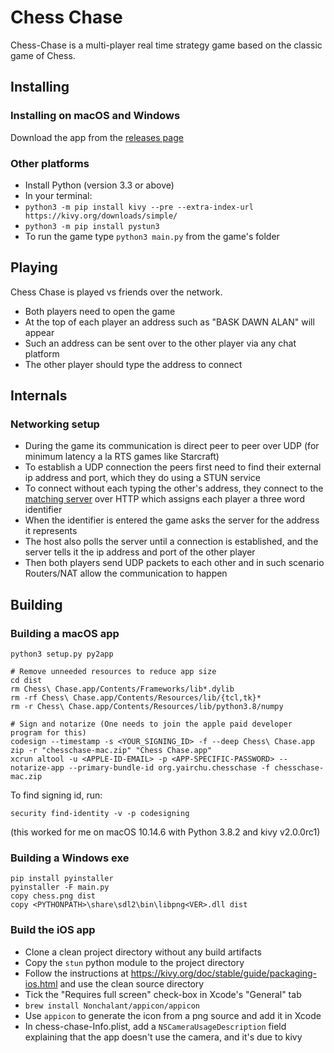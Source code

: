 # Chess Chase

Chess-Chase is a multi-player real time strategy game based on the classic game of Chess.

## Installing

### Installing on macOS and Windows

Download the app from the [releases page](https://github.com/yairchu/chess2/releases)

### Other platforms

* Install Python (version 3.3 or above)
* In your terminal:
* `python3 -m pip install kivy --pre --extra-index-url https://kivy.org/downloads/simple/`
* `python3 -m pip install pystun3`
* To run the game type `python3 main.py` from the game's folder

## Playing

Chess Chase is played vs friends over the network.

* Both players need to open the game
* At the top of each player an address such as "BASK DAWN ALAN" will appear
* Such an address can be sent over to the other player via any chat platform
* The other player should type the address to connect

## Internals

### Networking setup

* During the game its communication is direct peer to peer over UDP (for minimum latency a la RTS games like Starcraft)
* To establish a UDP connection the peers first need to find their external ip address and port, which they do using a STUN service
* To connect without each typing the other's address, they connect to the [matching server](https://github.com/yairchu/game-match-server) over HTTP which assigns each player a three word identifier
* When the identifier is entered the game asks the server for the address it represents
* The host also polls the server until a connection is established, and the server tells it the ip address and port of the other player
* Then both players send UDP packets to each other and in such scenario Routers/NAT allow the communication to happen

## Building

### Building a macOS app

    python3 setup.py py2app

    # Remove unneeded resources to reduce app size
    cd dist
    rm Chess\ Chase.app/Contents/Frameworks/lib*.dylib
    rm -rf Chess\ Chase.app/Contents/Resources/lib/{tcl,tk}*
    rm -r Chess\ Chase.app/Contents/Resources/lib/python3.8/numpy

    # Sign and notarize (One needs to join the apple paid developer program for this)
    codesign --timestamp -s <YOUR_SIGNING_ID> -f --deep Chess\ Chase.app
    zip -r "chesschase-mac.zip" "Chess Chase.app"
    xcrun altool -u <APPLE-ID-EMAIL> -p <APP-SPECIFIC-PASSWORD> --notarize-app --primary-bundle-id org.yairchu.chesschase -f chesschase-mac.zip

To find signing id, run:

    security find-identity -v -p codesigning

(this worked for me on macOS 10.14.6 with Python 3.8.2 and kivy v2.0.0rc1)

### Building a Windows exe

    pip install pyinstaller
    pyinstaller -F main.py
    copy chess.png dist
    copy <PYTHONPATH>\share\sdl2\bin\libpng<VER>.dll dist

### Build the iOS app

* Clone a clean project directory without any build artifacts
* Copy the `stun` python module to the project directory
* Follow the instructions at https://kivy.org/doc/stable/guide/packaging-ios.html and use the clean source directory
* Tick the "Requires full screen" check-box in Xcode's "General" tab
* `brew install Nonchalant/appicon/appicon`
* Use `appicon` to generate the icon from a png source and add it in Xcode
* In chess-chase-Info.plist, add a `NSCameraUsageDescription` field explaining that the app doesn't use the camera, and it's due to kivy
